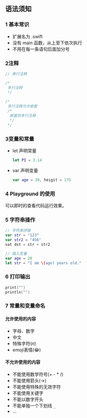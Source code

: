 ## 语法须知

### 1 基本常识

- 扩展名为 .swift
- 没有 main 函数，从上至下依次执行
- 不用在每一条语句后面加分号

### 2注释

```swift
// 单行注释

/*
 多行注释
 */
 
/*
 多行注释允许嵌套
 /*
  嵌套的多行注释
  */
 */
```

### 3变量和常量

- let 声明常量

  ```swift
  let PI = 3.14
  ```

- var 声明变量

  ```swift
  var age = 20, heigit = 175
  ```

### 4 Playground 的使用

可以即时的查看代码运行效果。

### 5 字符串操作

```swift
// 字符串拼接
var str = "123"
var str2 = "456"
vat dst = str + str2

// 插入变量
var age = 20
let str = "I am \(age) years old."
```

### 6 打印输出

```swift
print("")
println("")
```

### 7 常量和变量命名

#### 允许使用的内容

- 字母、数字
- 中文
- 特殊字符(𝜋)
- emoji表情(😂)

#### 不允许使用的内容

- 不能使用数学符号(+ - * /)
- 不能使用箭头(→)
- 不能使用特殊的无效字符
- 不能使用关键字
- 不能以数字开头
- 不能单独一个下划线 `_` 
- ...


